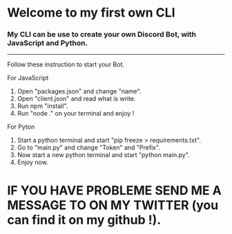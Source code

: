 # Welcome to my first own CLI
### My CLI can be use to create your own Discord Bot, with JavaScript and Python.
***


Follow these instruction to start your Bot.

For JavaScript
1. Open "packages.json" and change "name".
2. Open "client.json" and read what is write.
3. Run npm "install".
4. Run "node ." on your terminal and enjoy !

For Pyton
1. Start a python terminal and start "pip freeze > requirements.txt".
2. Go to "main.py" and change "Token" and "Prefix".
3. Now start a new python terminal and start "python main.py".
4. Enjoy now.

# IF YOU HAVE PROBLEME SEND ME A MESSAGE TO ON MY TWITTER (you can find it on my github !).
